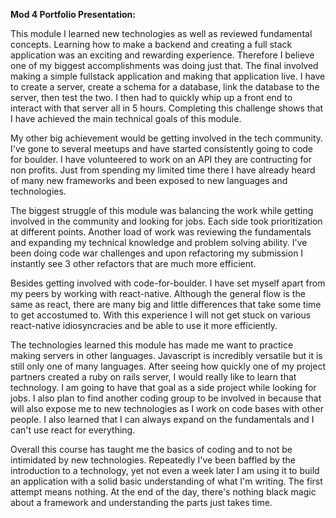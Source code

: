 <b>Mod 4 Portfolio Presentation:</b>

This module I learned new technologies as well as reviewed fundamental concepts. Learning how to make a backend and creating a full stack application was an exciting and rewarding experience. Therefore I believe one of my biggest accomplishments was doing just that. The final involved making a simple fullstack application and making that application live. I have to create a server, create a schema for a database, link the database to the server, then test the two. I then had to quickly whip up a front end to interact with that server all in 5 hours. Completing this challenge shows that I have achieved the main technical goals of this module.
  
My other big achievement would be getting involved in the tech community. I've gone to several meetups and have started consistently going to code for boulder. I have volunteered to work on an API they are contructing for non profits. Just from spending my limited time there I have already heard of many new frameworks and been exposed to new languages and technologies.
  
The biggest struggle of this module was balancing the work while getting involved in the community and looking for jobs. Each side took prioritization at different points. Another load of work was reviewing the fundamentals and expanding my technical knowledge and problem solving ability. I've been doing code war challenges and upon refactoring my submission I instantly see 3 other refactors that are much more efficient.

Besides getting involved with code-for-boulder. I have set myself apart from my peers by working with react-native. Although the general flow is the same as react, there are many big and little differences that take some time to get accostumed to. With this experience I will not get stuck on various react-native idiosyncracies and be able to use it more efficiently.

The technologies learned this module has made me want to practice making servers in other languages. Javascript is incredibly versatile but it is still only one of many languages. After seeing how quickly one of my project partners created a ruby on rails server, I would really like to learn that technology. I am going to have that goal as a side project while looking for jobs. I also plan to find another coding group to be involved in because that will also expose me to new technologies as I work on code bases with other people. I also learned that I can always expand on the fundamentals and I can't use react for everything.

Overall this course has taught me the basics of coding and to not be intimidated by new technologies. Repeatedly I've been baffled by the introduction to a technology, yet not even a week later I am using it to build an application with a solid basic understanding of what I'm writing. The first attempt means nothing. At the end of the day, there's nothing black magic about a framework and understanding the parts just takes time.
  
  
